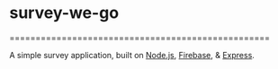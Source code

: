 # survey-we-go
==================================================

 A simple survey application, built on [Node.js], [Firebase], & [Express].

[Node.js]: https://nodejs.org/en/
[Firebase]: https://firebase.google.com/
[Express]: https://expressjs.com/
